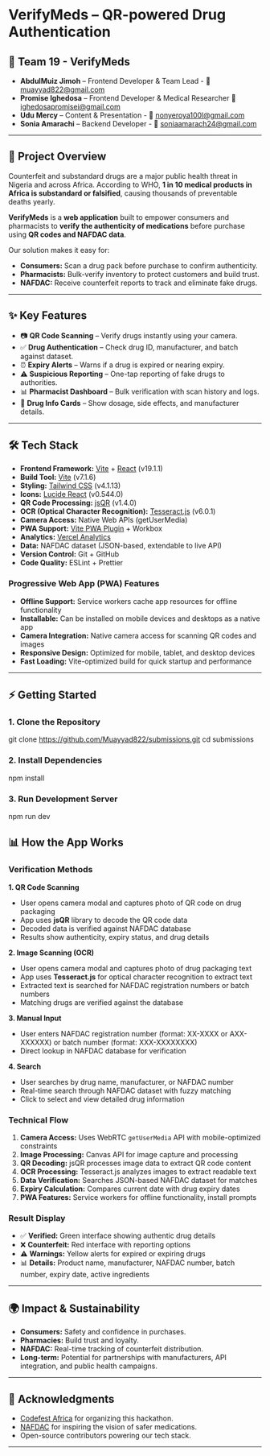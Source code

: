 # VerifyMeds – QR-powered Drug Authentication  

## 👥 Team 19 - VerifyMeds

* **AbdulMuiz Jimoh** – Frontend Developer & Team Lead - 📧 muayyad822@gmail.com
* **Promise Ighedosa** – Frontend Developer & Medical Researcher 📧 ighedosapromisei@gmail.com
* **Udu Mercy** – Content & Presentation - 📧 nonyeroya100l@gmail.com
* **Sonia Amarachi** – Backend Developer - 📧 soniaamarach24@gmail.com

---
## 🚀 Project Overview  
Counterfeit and substandard drugs are a major public health threat in Nigeria and across Africa. According to WHO, **1 in 10 medical products in Africa is substandard or falsified**, causing thousands of preventable deaths yearly.  

**VerifyMeds** is a **web application** built to empower consumers and pharmacists to **verify the authenticity of medications** before purchase using **QR codes and NAFDAC data**.  

Our solution makes it easy for:  
- **Consumers:** Scan a drug pack before purchase to confirm authenticity.  
- **Pharmacists:** Bulk-verify inventory to protect customers and build trust.  
- **NAFDAC:** Receive counterfeit reports to track and eliminate fake drugs.  

---

## ✨ Key Features  
- 📷 **QR Code Scanning** – Verify drugs instantly using your camera.  
- ✅ **Drug Authentication** – Check drug ID, manufacturer, and batch against dataset.  
- ⏰ **Expiry Alerts** – Warns if a drug is expired or nearing expiry.  
- ⚠️ **Suspicious Reporting** – One-tap reporting of fake drugs to authorities.  
- 📊 **Pharmacist Dashboard** – Bulk verification with scan history and logs.  
- 💊 **Drug Info Cards** – Show dosage, side effects, and manufacturer details.  

---

## 🛠️ Tech Stack
- **Frontend Framework:** [Vite](https://vitejs.dev/) + [React](https://react.dev/) (v19.1.1)
- **Build Tool:** [Vite](https://vitejs.dev/) (v7.1.6)
- **Styling:** [Tailwind CSS](https://tailwindcss.com/) (v4.1.13)
- **Icons:** [Lucide React](https://lucide.dev/) (v0.544.0)
- **QR Code Processing:** [jsQR](https://github.com/cozmo/jsQR) (v1.4.0)
- **OCR (Optical Character Recognition):** [Tesseract.js](https://tesseract.projectnaptha.com/) (v6.0.1)
- **Camera Access:** Native Web APIs (getUserMedia)
- **PWA Support:** [Vite PWA Plugin](https://vite-pwa-org.github.io/) + Workbox
- **Analytics:** [Vercel Analytics](https://vercel.com/docs/analytics)
- **Data:** NAFDAC dataset (JSON-based, extendable to live API)
- **Version Control:** Git + GitHub
- **Code Quality:** ESLint + Prettier

### Progressive Web App (PWA) Features
- **Offline Support:** Service workers cache app resources for offline functionality
- **Installable:** Can be installed on mobile devices and desktops as a native app
- **Camera Integration:** Native camera access for scanning QR codes and images
- **Responsive Design:** Optimized for mobile, tablet, and desktop devices
- **Fast Loading:** Vite-optimized build for quick startup and performance

---

## ⚡ Getting Started

### 1. Clone the Repository  

git clone https://github.com/Muayyad822/submissions.git
cd submissions


### 2. Install Dependencies


npm install


### 3. Run Development Server


npm run dev


## 📊 How the App Works

### Verification Methods

**1. QR Code Scanning**
- User opens camera modal and captures photo of QR code on drug packaging
- App uses **jsQR** library to decode the QR code data
- Decoded data is verified against NAFDAC database
- Results show authenticity, expiry status, and drug details

**2. Image Scanning (OCR)**
- User opens camera modal and captures photo of drug packaging text
- App uses **Tesseract.js** for optical character recognition to extract text
- Extracted text is searched for NAFDAC registration numbers or batch numbers
- Matching drugs are verified against the database

**3. Manual Input**
- User enters NAFDAC registration number (format: XX-XXXX or AXX-XXXXXX) or batch number (format: XXX-XXXXXXXX)
- Direct lookup in NAFDAC database for verification

**4. Search**
- User searches by drug name, manufacturer, or NAFDAC number
- Real-time search through NAFDAC dataset with fuzzy matching
- Click to select and view detailed drug information

### Technical Flow

1. **Camera Access:** Uses WebRTC `getUserMedia` API with mobile-optimized constraints
2. **Image Processing:** Canvas API for image capture and processing
3. **QR Decoding:** jsQR processes image data to extract QR code content
4. **OCR Processing:** Tesseract.js analyzes images to extract readable text
5. **Data Verification:** Searches JSON-based NAFDAC dataset for matches
6. **Expiry Calculation:** Compares current date with drug expiry dates
7. **PWA Features:** Service workers for offline functionality, install prompts

### Result Display

- ✅ **Verified:** Green interface showing authentic drug details
- ❌ **Counterfeit:** Red interface with reporting options
- ⚠️ **Warnings:** Yellow alerts for expired or expiring drugs
- 📊 **Details:** Product name, manufacturer, NAFDAC number, batch number, expiry date, active ingredients

---

## 🌍 Impact & Sustainability

* **Consumers:** Safety and confidence in purchases.
* **Pharmacies:** Build trust and loyalty.
* **NAFDAC:** Real-time tracking of counterfeit distribution.
* **Long-term:** Potential for partnerships with manufacturers, API integration, and public health campaigns.

---


## 🙏 Acknowledgments

* [Codefest Africa](https://twitter.com/codefestng) for organizing this hackathon.
* [NAFDAC](https://www.nafdac.gov.ng/) for inspiring the vision of safer medications.
* Open-source contributors powering our tech stack.

---

